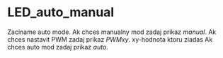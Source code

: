 # LED_auto_manual
Zaciname auto mode. 
Ak chces manualny mod zadaj prikaz $manual$.
Ak chces nastavit PWM zadaj prikaz $PWMxy$. xy-hodnota ktoru ziadas
Ak chces auto mod zadaj prikaz $auto$.
